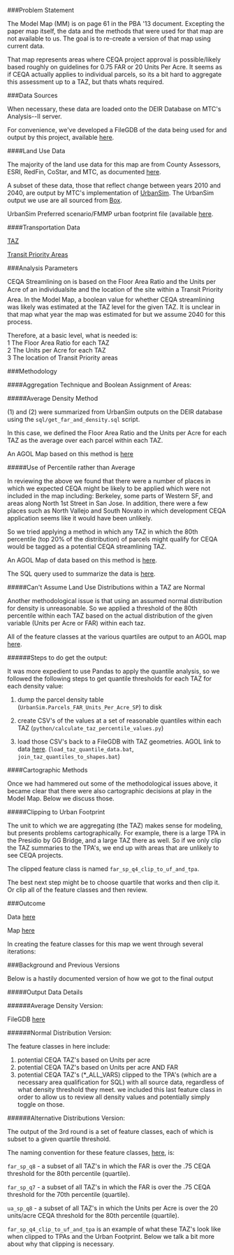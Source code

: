 ###Problem Statement

The Model Map (MM) is on page 61 in the PBA '13 document. Excepting the paper map itself, the data and the methods that were used for that map are not available to us. The goal is to re-create a version of that map using current data.  

That map represents areas where CEQA project approval is possible/likely based roughly on guidelines for 0.75 FAR or 20 Units Per Acre. It seems as if CEQA actually applies to individual parcels, so its a bit hard to aggregate this assessment up to a TAZ, but thats whats required.  

###Data Sources  

When necessary, these data are loaded onto the DEIR Database on MTC's Analysis--II server.   

For convenience, we've developed a FileGDB of the data being used for and output by this project, available [here](https://mtcdrive.box.com/s/j9p7gzfoq7uj4qena9c8zn3t8o8rw76i).   

####Land Use Data   

The majority of the land use data for this map are from County Assessors, ESRI, RedFin, CoStar, and MTC, as documented [here](https://github.com/MetropolitanTransportationCommission/bayarea_urbansim/blob/master/data_regeneration/metadata.csv).   

A subset of these data, those that reflect change between years 2010 and 2040, are output by MTC's implementation of [UrbanSim](https://github.com/MetropolitanTransportationCommission/bayarea_urbansim). The UrbanSim output we use are all sourced from [Box](https://mtcdrive.box.com/s/zk8xw9i531sa5czfrn2qpg6fes6agsa4). 

UrbanSim Preferred scenario/FMMP urban footprint file (available [here](http://mtc.maps.arcgis.com/home/item.html?id=43cd558b015143089d62226396d1d11e&jobid=47cfc388-f7fb-41a1-ae34-1fb1029566b6).     

####Transportation Data  

[TAZ](http://analytics.mtc.ca.gov/foswiki/Main/TazData)   

[Transit Priority Areas](http://mtc.maps.arcgis.com/home/item.html?id=58d037685b9342aca3158af62df79821)   

###Analysis Parameters  

CEQA Streamlining on is based on the Floor Area Ratio and the Units per Acre of an individualsite and the location of the site within a Transit Priority Area. In the Model Map, a boolean value for whether CEQA streamlining was likely was estimated at the TAZ level for the given TAZ. It is unclear in that map what year the map was estimated for but we assume 2040 for this process.   

Therefore, at a basic level, what is needed is:   
1  The Floor Area Ratio for each TAZ   
2  The Units per Acre for each TAZ   
3  The location of Transit Priority areas   

###Methodology    

####Aggregation Technique and Boolean Assignment of Areas:    

#####Average Density Method   

(1) and (2) were summarized from UrbanSim outputs on the DEIR database using the `sql/get_far_and_density.sql` script.  

In this case, we defined the Floor Area Ratio and the Units per Acre for each TAZ as the average over each parcel within each TAZ.   
  
An AGOL Map based on this method is [here](http://arcg.is/2m8H2aK)  

#####Use of Percentile rather than Average   

In reviewing the above we found that there were a number of places in which we expected CEQA might be likely to be applied which were not included in the map including: Berkeley, some parts of Western SF, and areas along North 1st Street in San Jose. In addition, there were a few places such as North Vallejo and South Novato in which development CEQA application seems like it would have been unlikely.  

So we tried applying a method in which any TAZ in which the 80th percentile (top 20% of the distribution) of parcels might qualify for CEQA would be tagged as a potential CEQA streamlining TAZ. 

An AGOL Map of data based on this method is [here](http://mtc.maps.arcgis.com/home/item.html?id=c75f9011843842eb96b64ff28abbb698&jobid=a30452e8-ebd7-4da2-a46e-6a747288637c).   

The SQL query used to summarize the data is [here](https://github.com/MetropolitanTransportationCommission/tpp_ceqa_map_for_pba_17/blob/master/sql/get_far_and_density.sql#L67-L86).   

#####Can't Assume Land Use Distributions within a TAZ are Normal    

Another methodological issue is that using an assumed normal distribution for density is unreasonable. So we applied a threshold of the 80th percentile within each TAZ based on the actual distribution of the given variable (Units per Acre or FAR) within each taz.    

All of the feature classes at the various quartiles  are output to an AGOL map [here](http://mtc.maps.arcgis.com/home/item.html?id=46a5f6b4c0c44bf6b529daa157ce8be8).   

######Steps to do get the output:   

It was more expedient to use Pandas to apply the quantile analysis, so we followed the following steps to get quantile thresholds for each TAZ for each density value:

1) dump the parcel density table (`UrbanSim.Parcels_FAR_Units_Per_Acre_SP`) to disk

2) create CSV's of the values at a set of reasonable quantiles within each TAZ (`python/calculate_taz_percentile_values.py`)

3) load those CSV's back to a FileGDB with TAZ geometries. AGOL link to data [here](http://mtc.maps.arcgis.com/home/item.html?id=0d4c83530b9f4039a09a497b28e2a386). (`load_taz_quantile_data.bat`, `join_taz_quantiles_to_shapes.bat`)    

####Cartographic Methods   

Once we had hammered out some of the methodological issues above, it became clear that there were also cartographic decisions at play in the Model Map. Below we discuss those.   

#####Clipping to Urban Footprint   

The unit to which we are aggregating (the TAZ) makes sense for modeling, but presents problems cartographically. For example, there is a large TPA in the Presidio by GG Bridge, and a large TAZ there as well. So if we only clip the TAZ summaries to the TPA's, we end up with areas that are unlikely to see CEQA projects.   


The clipped feature class is named `far_sp_q4_clip_to_uf_and_tpa`.    

The best next step might be to choose quartile that works and then clip it. Or clip all of the feature classes and then review. 

###Outcome

Data [here](https://mtcdrive.box.com/s/j9p7gzfoq7uj4qena9c8zn3t8o8rw76i)   

Map [here](http://arcg.is/XGm5v)  

In creating the feature classes for this map we went through several iterations:

###Background and Previous Versions

Below is a hastily documented version of how we got to the final output   

#####Output Data Details    

######Average Density Version:   

FileGDB [here](https://mtcdrive.box.com/s/tn7lmjryk7hgg8gsi0uogwq8vdof2yl0)

######Normal Distribution Version:

The feature classes in here include:

1) potential CEQA TAZ's based on Units per acre   
2) potential CEQA TAZ's based on Units per acre AND FAR   
3) potential CEQA TAZ's (*_ALL_VARS) clipped to the TPA's (which are a necessary area qualification for SQL) with all source data, regardless of what density threshold they meet. we included this last feature class in order to allow us to review all density values and potentially simply toggle on those.   

######Alternative Distributions Version:   

The output of the 3rd round is a set of feature classes, each of which is subset to a given quartile threshold. 

The naming convention for these feature classes, [here](http://mtc.maps.arcgis.com/home/item.html?id=46a5f6b4c0c44bf6b529daa157ce8be8), is:

`far_sp_q8` - a subset of all TAZ's in which the FAR is over the .75 CEQA threshold for the 80th percentile (quartile). 

`far_sp_q7` - a subset of all TAZ's in which the FAR is over the .75 CEQA threshold for the 70th percentile (quartile). 

`ua_sp_q8` - a subset of all TAZ's in which the Units per Acre is over the 20 units/acre CEQA threshold for the 80th percentile (quartile). 

`far_sp_q4_clip_to_uf_and_tpa` is an example of what these TAZ's look like when clipped to TPAs and the Urban Footprint. Below we talk a bit more about why that clipping is necessary. 

